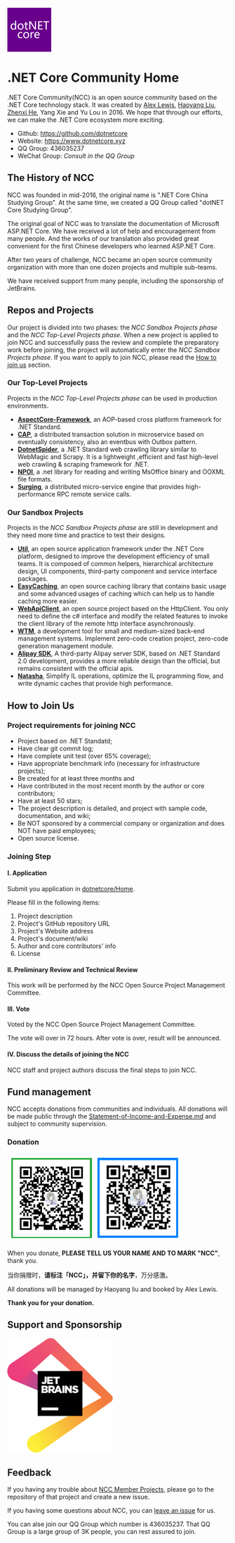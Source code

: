 <p>
    <a href="https://www.dotnetcore.xyz" target="_blank">
        <img width="100" src="./img/dotnetcore.png" />
    </a>
</p>

# .NET Core Community Home

.NET Core Community(NCC) is an open source community based on the .NET Core technology stack. It was created by [Alex Lewis](https://github.com/alexinea), [Haoyang Liu](https://github.com/liuhaoyang), [Zhenxi He](https://github.com/utilcore), Yang Xie and Yu Lou in 2016. We hope that through our efforts, we can make the .NET Core ecosystem more exciting.

- Github: https://github.com/dotnetcore
- Website: https://www.dotnetcore.xyz
- QQ Group: 436035237
- WeChat Group: _Consult in the QQ Group_

## The History of NCC

NCC was founded in mid-2016, the original name is ".NET Core China Studying Group". At the same time, we created a QQ Group called "dotNET Core Studying Group".

The original goal of NCC was to translate the documentation of Microsoft ASP.NET Core. We have received a lot of help and encouragement from many people. And the works of our translation also provided great convenient for the first Chinese developers who learned ASP.NET Core.

After two years of challenge, NCC became an open source community organization with more than one dozen projects and multiple sub-teams.

We have received support from many people, including the sponsorship of JetBrains.

## Repos and Projects

Our project is divided into two phases: the _NCC Sandbox Projects phase_ and the _NCC Top-Level Projects phase_. When a new project is applied to join NCC and successfully pass the review and complete the preparatory work before joining, the project will automatically enter the _NCC Sandbox Projects phase_. If you want to apply to join NCC, please read the [How to join us](#how-to-join-us) section.

### Our Top-Level Projects

Projects in the _NCC Top-Level Projects phase_ can be used in production environments.

- **[AspectCore-Framework](https://github.com/dotnetcore/AspectCore-Framework)**, an AOP-based cross platform framework for .NET Standard.
- **[CAP](https://github.com/dotnetcore/CAP)**, a distributed transaction solution in microservice based on eventually consistency, also an eventbus with Outbox pattern.
- **[DotnetSpider](https://github.com/dotnetcore/DotnetSpider)**, a .NET Standard web crawling library similar to WebMagic and Scrapy. It is a lightweight ,efficient and fast high-level web crawling & scraping framework for .NET.
- **[NPOI](https://github.com/dotnetcore/NPOI)**, a .net library for reading and writing MsOffice binary and OOXML file formats.
- **[Surging](https://github.com/dotnetcore/Surging)**, a distributed micro-service engine that provides high-performance RPC remote service calls.

### Our Sandbox Projects

Projects in the _NCC Sandbox Projects phase_ are still in development and they need more time and practice to test their designs.

- **[Util](https://github.com/dotnetcore/Util)**, an open source application framework under the .NET Core platform, designed to improve the development efficiency of small teams. It is composed of common helpers, hierarchical architecture design, UI components, third-party component and service interface packages.
- **[EasyCaching](https://github.com/dotnetcore/EasyCaching)**, an open source caching library that contains basic usage and some advanced usages of caching which can help us to handle caching more easier.
- **[WebApiClient](https://github.com/dotnetcore/WebApClient)**, an open source project based on the HttpClient. You only need to define the c# interface and modify the related features to invoke the client library of the remote http interface asynchronously.
- **[WTM](https://github.com/dotnetcore/WTM)**, a development tool for small and medium-sized back-end management systems. Implement zero-code creation project, zero-code generation management module.
- **[Alipay SDK](https://github.com/dotnetcore/Alipay.AopSdk.Core)**, A third-party Alipay server SDK, based on .NET Standard 2.0 development, provides a more reliable design than the official, but remains consistent with the official apis.
- **[Natasha](https://github.com/dotnetcore/Natasha)**, Simplify IL operations, optimize the IL programming flow, and write dynamic caches that provide high performance.

## How to Join Us

### Project requirements for joining NCC

- Project based on .NET Standatd;
- Have clear git commit log;
- Have complete unit test (over 65% coverage);
- Have appropriate benchmark info (necessary for infrastructure projects);
- Be created for at least three months and
- Have contributed in the most recent month by the author or core contributors;
- Have at least 50 stars;
- The project description is detailed, and project with sample code, documentation, and wiki;
- Be NOT sponsored by a commercial company or organization and does NOT have paid employees;
- Open source license.

### Joining Step

#### I. Application

Submit you application in [dotnetcore/Home](https://github.com/dotnetcore/Home/issues/new).

Please fill in the following items:

1. Project description
2. Project's GitHub repository URL
3. Project's Website address
4. Project's document/wiki
5. Author and core contributors' info
6. License

#### II. Preliminary Review and Technical Review

This work will be performed by the NCC Open Source Project Management Committee.

#### III. Vote

Voted by the NCC Open Source Project Management Committee.

The vote will over in 72 hours. After vote is over, result will be announced.

#### IV. Discuss the details of joining the NCC

NCC staff and project authors discuss the final steps to join NCC.

## Fund management

NCC accepts donations from communities and individuals. All donations will be made public through the [Statement-of-Income-and-Expense.md](Statement-of-Income-and-Expense.md) and subject to community supervision.

### Donation

<img style="width:auto; height:auto; max-height:200px;" src="./img/ncc-donation-qrcode.png" />

When you donate, **PLEASE TELL US YOUR NAME AND TO MARK "NCC"**, thank you.

当你捐赠时，**请标注「NCC」，并留下你的名字**，万分感激。

All donations will be managed by Haoyang liu and booked by Alex Lewis.

**Thank you for your donation.**

## Support and Sponsorship

<a href="https://www.jetbrains.com/?from=.NETCoreCommunity(NCC)" target="_blank">
    <img src="./img/jetbrains.svg" title="JetBrains" />
</a>

## Feedback

If you having any trouble about [NCC Member Projects](#repos-and-projects), please go to the repository of that project and create a new issue.

If you having some questions about NCC, you can [leave an issue](https://github.com/dotnetcore/Home/issues/new) for us.

You can alse join our QQ Group which number is 436035237. That QQ Group is a large group of 3K people, you can rest assured to join.
